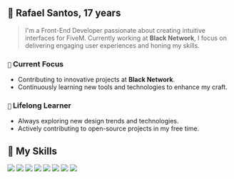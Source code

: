 ## 👋 Rafael Santos, 17 years

> I'm a Front-End Developer passionate about creating intuitive interfaces for FiveM. 
Currently working at **Black Network**, I focus on 
delivering engaging user experiences and honing my skills.

### `🚀` Current Focus
- Contributing to innovative projects at **Black Network**.
- Continuously learning new tools and technologies to enhance my craft.

### `🌱` Lifelong Learner
- Always exploring new design trends and technologies.
- Actively contributing to open-source projects in my free time.

## 🔧 My Skills

[![](https://skillicons.dev/icons?i=tailwind)](https://tailwindcss.com/docs)
[![](https://skillicons.dev/icons?i=vite)](https://vitejs.dev/guide/)
[![](https://skillicons.dev/icons?i=svelte)](https://svelte.dev/)
[![](https://skillicons.dev/icons?i=ts)](https://www.typescriptlang.org/docs/)
[![](https://skillicons.dev/icons?i=css)](https://developer.mozilla.org/en-US/docs/Web/CSS)
[![](https://skillicons.dev/icons?i=git)](https://git-scm.com/doc)
[![](https://skillicons.dev/icons?i=react)](https://reactjs.org/docs/getting-started.html)
[![](https://skillicons.dev/icons?i=js)](https://developer.mozilla.org/en-US/docs/Web/JavaScript)
